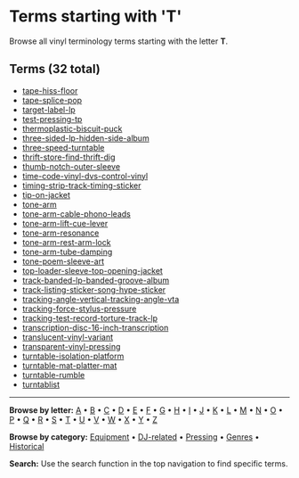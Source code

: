 # Terms starting with 'T'

Browse all vinyl terminology terms starting with the letter **T**.

## Terms (32 total)

- [tape-hiss-floor](terms/t/tape-hiss-floor/)
- [tape-splice-pop](terms/t/tape-splice-pop/)
- [target-label-lp](terms/t/target-label-lp/)
- [test-pressing-tp](terms/t/test-pressing-tp/)
- [thermoplastic-biscuit-puck](terms/t/thermoplastic-biscuit-puck/)
- [three-sided-lp-hidden-side-album](terms/t/three-sided-lp-hidden-side-album/)
- [three-speed-turntable](terms/t/three-speed-turntable/)
- [thrift-store-find-thrift-dig](terms/t/thrift-store-find-thrift-dig/)
- [thumb-notch-outer-sleeve](terms/t/thumb-notch-outer-sleeve/)
- [time-code-vinyl-dvs-control-vinyl](terms/t/time-code-vinyl-dvs-control-vinyl/)
- [timing-strip-track-timing-sticker](terms/t/timing-strip-track-timing-sticker/)
- [tip-on-jacket](terms/t/tip-on-jacket/)
- [tone-arm](terms/t/tone-arm/)
- [tone-arm-cable-phono-leads](terms/t/tone-arm-cable-phono-leads/)
- [tone-arm-lift-cue-lever](terms/t/tone-arm-lift-cue-lever/)
- [tone-arm-resonance](terms/t/tone-arm-resonance/)
- [tone-arm-rest-arm-lock](terms/t/tone-arm-rest-arm-lock/)
- [tone-arm-tube-damping](terms/t/tone-arm-tube-damping/)
- [tone-poem-sleeve-art](terms/t/tone-poem-sleeve-art/)
- [top-loader-sleeve-top-opening-jacket](terms/t/top-loader-sleeve-top-opening-jacket/)
- [track-banded-lp-banded-groove-album](terms/t/track-banded-lp-banded-groove-album/)
- [track-listing-sticker-song-hype-sticker](terms/t/track-listing-sticker-song-hype-sticker/)
- [tracking-angle-vertical-tracking-angle-vta](terms/t/tracking-angle-vertical-tracking-angle-vta/)
- [tracking-force-stylus-pressure](terms/t/tracking-force-stylus-pressure/)
- [tracking-test-record-torture-track-lp](terms/t/tracking-test-record-torture-track-lp/)
- [transcription-disc-16-inch-transcription](terms/t/transcription-disc-16-inch-transcription/)
- [translucent-vinyl-variant](terms/t/translucent-vinyl-variant/)
- [transparent-vinyl-pressing](terms/t/transparent-vinyl-pressing/)
- [turntable-isolation-platform](terms/t/turntable-isolation-platform/)
- [turntable-mat-platter-mat](terms/t/turntable-mat-platter-mat/)
- [turntable-rumble](terms/t/turntable-rumble/)
- [turntablist](terms/t/turntablist/)


---

**Browse by letter:** [A](a.md) • [B](b.md) • [C](c.md) • [D](d.md) • [E](e.md) • [F](f.md) • [G](g.md) • [H](h.md) • [I](i.md) • [J](j.md) • [K](k.md) • [L](l.md) • [M](m.md) • [N](n.md) • [O](o.md) • [P](p.md) • [Q](q.md) • [R](r.md) • [S](s.md) • [T](t.md) • [U](u.md) • [V](v.md) • [W](w.md) • [X](x.md) • [Y](y.md) • [Z](z.md)

**Browse by category:** [Equipment](../tags/equipment.md) • [DJ-related](../tags/dj-related.md) • [Pressing](../tags/pressing.md) • [Genres](../tags/genres.md) • [Historical](../tags/historical.md)

**Search:** Use the search function in the top navigation to find specific terms.
